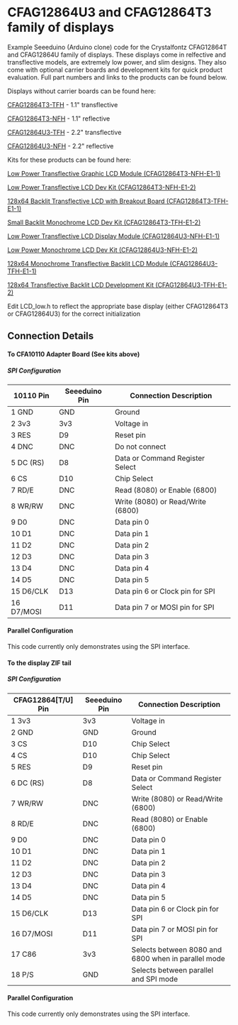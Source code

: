 # CFAG12864U3 and CFAG12864T3 family of displays

Example Seeeduino (Arduino clone) code for the Crystalfontz CFAG12864T and CFAG12864U family of displays. These displays come in relfective and transflective models, are extremely low power, and slim designs. They also come with optional carrier boards and development kits for quick product evaluation. Full part numbers and links to the products can be found below.

Displays without carrier boards can be found here:

[CFAG12864T3-TFH](https://www.crystalfontz.com/product/cfag12864t3tfh) - 1.1" transflective

[CFAG12864T3-NFH](https://www.crystalfontz.com/product/cfag12864t3nfh) - 1.1" reflective

[CFAG12864U3-TFH](https://www.crystalfontz.com/product/cfag12864u3tfh) - 2.2" transflective

[CFAG12864U3-NFH](https://www.crystalfontz.com/product/cfag12864u3nfh) - 2.2" reflective
  
Kits for these products can be found here:  

[Low Power Transflective Graphic LCD Module (CFAG12864T3-NFH-E1-1)](https://www.crystalfontz.com/product/cfag12864t3nfhe11)

[Low Power Transflective LCD Dev Kit (CFAG12864T3-NFH-E1-2)](https://www.crystalfontz.com/product/cfag12864t3nfhe12)

[128x64 Backlit Transflective LCD with Breakout Board (CFAG12864T3-TFH-E1-1)](https://www.crystalfontz.com/product/cfag12864t3tfhe11)

[Small Backlit Monochrome LCD Dev Kit (CFAG12864T3-TFH-E1-2)](https://www.crystalfontz.com/product/cfag12864t3tfhe12)

[Low Power Transflective LCD Display Module (CFAG12864U3-NFH-E1-1)](https://www.crystalfontz.com/product/cfag12864u3nfhe11)

[Low Power Monochrome LCD Dev Kit (CFAG12864U3-NFH-E1-2)](https://www.crystalfontz.com/product/cfag12864u3nfhe12)

[128x64 Monochrome Transflective Backlit LCD Module (CFAG12864U3-TFH-E1-1)](https://www.crystalfontz.com/product/cfag12864u3tfhe11)

[128x64 Transflective Backlit LCD Development Kit (CFAG12864U3-TFH-E1-2)](https://www.crystalfontz.com/product/cfag12864u3tfhe12)

Edit LCD_low.h to reflect the appropriate base display (either CFAG12864T3 or CFAG12864U3) for the correct initialization

## Connection Details
#### To CFA10110 Adapter Board (See kits above)
##### SPI Configuration
| 10110 Pin         | Seeeduino Pin | Connection Description            
|-------------------|---------------|-----------------------------------
| 1  GND            | GND           | Ground
| 2  3v3            | 3v3           | Voltage in
| 3  RES            | D9            | Reset pin
| 4  DNC            | DNC           | Do not connect
| 5  DC (RS)        | D8            | Data or Command Register Select
| 6  CS             | D10           | Chip Select
| 7  RD/E           | DNC           | Read (8080) or Enable (6800)
| 8  WR/RW          | DNC           | Write (8080) or Read/Write (6800)
| 9  D0             | DNC           | Data pin 0
| 10 D1             | DNC           | Data pin 1
| 11 D2             | DNC           | Data pin 2
| 12 D3             | DNC           | Data pin 3
| 13 D4             | DNC           | Data pin 4
| 14 D5             | DNC           | Data pin 5
| 15 D6/CLK         | D13           | Data pin 6 or Clock pin for SPI
| 16 D7/MOSI        | D11           | Data pin 7 or MOSI pin for SPI

#### Parallel Configuration
This code currently only demonstrates using the SPI interface.


#### To the display ZIF tail
##### SPI Configuration
| CFAG12864[T/U] Pin  | Seeeduino Pin | Connection Description            
|---------------------|---------------|-----------------------------------
| 1  3v3              | 3v3           | Voltage in
| 2  GND              | GND           | Ground
| 3  CS               | D10           | Chip Select
| 4  CS               | D10           | Chip Select
| 5  RES              | D9            | Reset pin
| 6  DC (RS)          | D8            | Data or Command Register Select
| 7  WR/RW            | DNC           | Write (8080) or Read/Write (6800)
| 8  RD/E             | DNC           | Read (8080) or Enable (6800)
| 9  D0               | DNC           | Data pin 0
| 10 D1               | DNC           | Data pin 1
| 11 D2               | DNC           | Data pin 2
| 12 D3               | DNC           | Data pin 3
| 13 D4               | DNC           | Data pin 4
| 14 D5               | DNC           | Data pin 5
| 15 D6/CLK           | D13           | Data pin 6 or Clock pin for SPI
| 16 D7/MOSI          | D11           | Data pin 7 or MOSI pin for SPI
| 17 C86              | 3v3           | Selects between 8080 and 6800 when in parallel mode
| 18 P/S              | GND           | Selects between parallel and SPI mode

#### Parallel Configuration
This code currently only demonstrates using the SPI interface.
